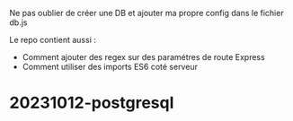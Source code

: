 Ne pas oublier de créer une DB et ajouter ma propre config dans le fichier db.js

Le repo contient aussi :
- Comment ajouter des regex sur des paramétres de route Express
- Comment utiliser des imports ES6 coté serveur



# 20231012-postgresql
